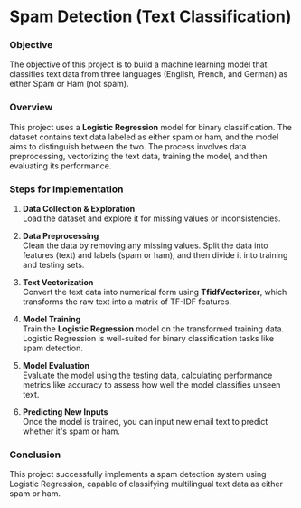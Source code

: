 # **Spam Detection (Text Classification)**
### **Objective**
The objective of this project is to build a machine learning model that classifies text data from three languages (English, French, and German) as either Spam or Ham (not spam).

### **Overview**
This project uses a **Logistic Regression** model for binary classification. The dataset contains text data labeled as either spam or ham, and the model aims to distinguish between the two. The process involves data preprocessing, vectorizing the text data, training the model, and then evaluating its performance.

### **Steps for Implementation**

1. **Data Collection & Exploration**  
   Load the dataset and explore it for missing values or inconsistencies.

2. **Data Preprocessing**  
   Clean the data by removing any missing values. Split the data into features (text) and labels (spam or ham), and then divide it into training and testing sets.

3. **Text Vectorization**  
   Convert the text data into numerical form using **TfidfVectorizer**, which transforms the raw text into a matrix of TF-IDF features.

4. **Model Training**  
   Train the **Logistic Regression** model on the transformed training data. Logistic Regression is well-suited for binary classification tasks like spam detection.

5. **Model Evaluation**  
   Evaluate the model using the testing data, calculating performance metrics like accuracy to assess how well the model classifies unseen text.

6. **Predicting New Inputs**  
   Once the model is trained, you can input new email text to predict whether it's spam or ham.

### **Conclusion**
This project successfully implements a spam detection system using Logistic Regression, capable of classifying multilingual text data as either spam or ham.